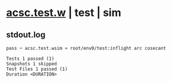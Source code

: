 # [acsc.test.w](../../../../../../examples/tests/sdk_tests/math/acsc.test.w) | test | sim

## stdout.log
```log
pass ─ acsc.test.wsim » root/env0/test:inflight arc cosecant

Tests 1 passed (1)
Snapshots 1 skipped
Test Files 1 passed (1)
Duration <DURATION>
```

